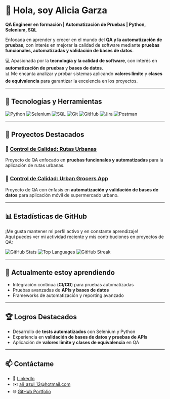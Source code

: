 # 👋 Hola, soy Alicia Garza

**QA Engineer en formación | Automatización de Pruebas | Python, Selenium, SQL**

Enfocada en aprender y crecer en el mundo del **QA y la automatización de pruebas**, con interés en mejorar la calidad de software mediante **pruebas funcionales, automatizadas y validación de bases de datos**.

💻 Apasionada por la **tecnología y la calidad de software**, con interés en **automatización de pruebas** y **bases de datos**.  
📊 Me encanta analizar y probar sistemas aplicando **valores límite** y **clases de equivalencia** para garantizar la excelencia en los proyectos.

---

## 🔧 Tecnologías y Herramientas

![Python](https://img.shields.io/badge/Python-3776AB?style=for-the-badge&logo=python&logoColor=white)
![Selenium](https://img.shields.io/badge/Selenium-43B02A?style=for-the-badge&logo=selenium&logoColor=white)
![SQL](https://img.shields.io/badge/SQL-4479A1?style=for-the-badge&logo=MySQL&logoColor=white)
![Git](https://img.shields.io/badge/Git-F05032?style=for-the-badge&logo=git&logoColor=white)
![GitHub](https://img.shields.io/badge/GitHub-181717?style=for-the-badge&logo=github&logoColor=white)
![Jira](https://img.shields.io/badge/Jira-0052CC?style=for-the-badge&logo=jira&logoColor=white)
![Postman](https://img.shields.io/badge/Postman-FF6C37?style=for-the-badge&logo=postman&logoColor=white)

---

## 📂 Proyectos Destacados

### 🚌 [Control de Calidad: Rutas Urbanas](https://github.com/Alice-252/qa-project-Urban-Routes-es)  
Proyecto de QA enfocado en **pruebas funcionales y automatizadas** para la aplicación de rutas urbanas.  

### 🛒 [Control de Calidad: Urban Grocers App](https://github.com/Alice-252/qa-project-Urban-Grocers-app-es)  
Proyecto de QA con énfasis en **automatización y validación de bases de datos** para aplicación móvil de supermercado urbano.  

---

## 📊 Estadísticas de GitHub

¡Me gusta mantener mi perfil activo y en constante aprendizaje!  
Aquí puedes ver mi actividad reciente y mis contribuciones en proyectos de QA:

![GitHub Stats](https://github-readme-stats.vercel.app/api?username=Alice-252&show_icons=true&theme=radical)
![Top Languages](https://github-readme-stats.vercel.app/api/top-langs/?username=Alice-252&layout=compact&theme=radical)
![GitHub Streak](https://github-readme-streak-stats.herokuapp.com/?user=Alice-252&theme=radical)

---

## 🌱 Actualmente estoy aprendiendo

- Integración continua (**CI/CD**) para pruebas automatizadas  
- Pruebas avanzadas de **APIs y bases de datos**  
- Frameworks de automatización y reporting avanzado

---

## 🏆 Logros Destacados

- Desarrollo de **tests automatizados** con Selenium y Python  
- Experiencia en **validación de bases de datos y pruebas de APIs**  
- Aplicación de **valores límite y clases de equivalencia** en QA  

---

## 📫 Contáctame

- 🔗 [LinkedIn](https://www.linkedin.com/in/alicia-garza-9705a3386)  
- ✉️ ali_azul_12@hotmail.com  
- 🌐 [GitHub Portfolio](https://github.com/Alice-252)
